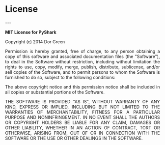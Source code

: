 <h1><strong>License</strong></h1>
---

<p align="justify"> 
<strong>MIT License for PyShark</strong>
</p>

<p align="justify"> 
Copyright (c) 2014 Dor Green
</p>

<p align="justify"> 
Permission is hereby granted, free of charge, to any person obtaining a copy
of this software and associated documentation files (the "Software"), to deal
in the Software without restriction, including without limitation the rights
to use, copy, modify, merge, publish, distribute, sublicense, and/or sell
copies of the Software, and to permit persons to whom the Software is
furnished to do so, subject to the following conditions:
</p>

<p align="justify"> 
The above copyright notice and this permission notice shall be included in all
copies or substantial portions of the Software.
</p>

<p align="justify"> 
THE SOFTWARE IS PROVIDED "AS IS", WITHOUT WARRANTY OF ANY KIND, EXPRESS OR
IMPLIED, INCLUDING BUT NOT LIMITED TO THE WARRANTIES OF MERCHANTABILITY,
FITNESS FOR A PARTICULAR PURPOSE AND NONINFRINGEMENT. IN NO EVENT SHALL THE
AUTHORS OR COPYRIGHT HOLDERS BE LIABLE FOR ANY CLAIM, DAMAGES OR OTHER
LIABILITY, WHETHER IN AN ACTION OF CONTRACT, TORT OR OTHERWISE, ARISING FROM,
OUT OF OR IN CONNECTION WITH THE SOFTWARE OR THE USE OR OTHER DEALINGS IN THE
SOFTWARE.
</p>


